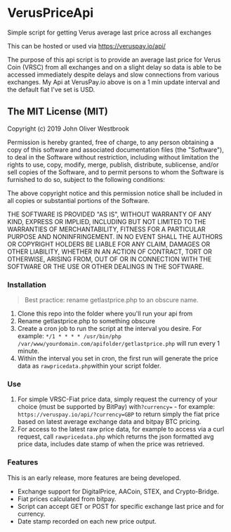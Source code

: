 # VerusPriceApi
Simple script for getting Verus average last price across all exchanges

This can be hosted or used via https://veruspay.io/api/

The purpose of this api script is to provide an average last price for Verus Coin (VRSC) from all exchanges and on a slight delay so data is able to be accessed immediately despite delays and slow connections from various exchanges.  My Api at VerusPay.io above is on a 1 min update interval and the default fiat I've set is USD.

## The MIT License (MIT)
 
Copyright (c) 2019 John Oliver Westbrook

Permission is hereby granted, free of charge, to any person obtaining a copy
of this software and associated documentation files (the "Software"), to deal
in the Software without restriction, including without limitation the rights
to use, copy, modify, merge, publish, distribute, sublicense, and/or sell
copies of the Software, and to permit persons to whom the Software is
furnished to do so, subject to the following conditions:

The above copyright notice and this permission notice shall be included in
all copies or substantial portions of the Software.

THE SOFTWARE IS PROVIDED "AS IS", WITHOUT WARRANTY OF ANY KIND, EXPRESS OR
IMPLIED, INCLUDING BUT NOT LIMITED TO THE WARRANTIES OF MERCHANTABILITY,
FITNESS FOR A PARTICULAR PURPOSE AND NONINFRINGEMENT. IN NO EVENT SHALL THE
AUTHORS OR COPYRIGHT HOLDERS BE LIABLE FOR ANY CLAIM, DAMAGES OR OTHER
LIABILITY, WHETHER IN AN ACTION OF CONTRACT, TORT OR OTHERWISE, ARISING FROM,
OUT OF OR IN CONNECTION WITH THE SOFTWARE OR THE USE OR OTHER DEALINGS IN
THE SOFTWARE.

### Installation

> Best practice: rename getlastprice.php to an obscure name.

1. Clone this repo into the folder where you'll run your api from
2. Rename getlastprice.php to something obscure
3. Create a cron job to run the script at the interval you desire. For example: `*/1 * * * * /usr/bin/php /var/www/yourdomain.com/apifolder/getlastprice.php` will run every 1 minute.
4. Within the interval you set in cron, the first run will generate the price data as `rawpricedata.php`within your script folder.

### Use

1. For simple VRSC-Fiat price data, simply request the currency of your choice (must be supported by BitPay) with`?currency=` - for example: `https://veruspay.io/api/?currency=GBP` to return simply the fiat price based on latest average exchange data and bitpay BTC pricing.
2. For access to the latest raw price data, for example to access via a curl request, call `rawpricedata.php` which returns the json formatted avg price data, includes date stamp of when the price was retrieved. 

### Features

This is an early release, more features are being developed. 

- Exchange support for DigitalPrice, AACoin, STEX, and Crypto-Bridge. 
- Fiat prices calculated from bitpay.  
- Script can accept GET or POST for specific exchange last price and for currency.
- Date stamp recorded on each new price output.

